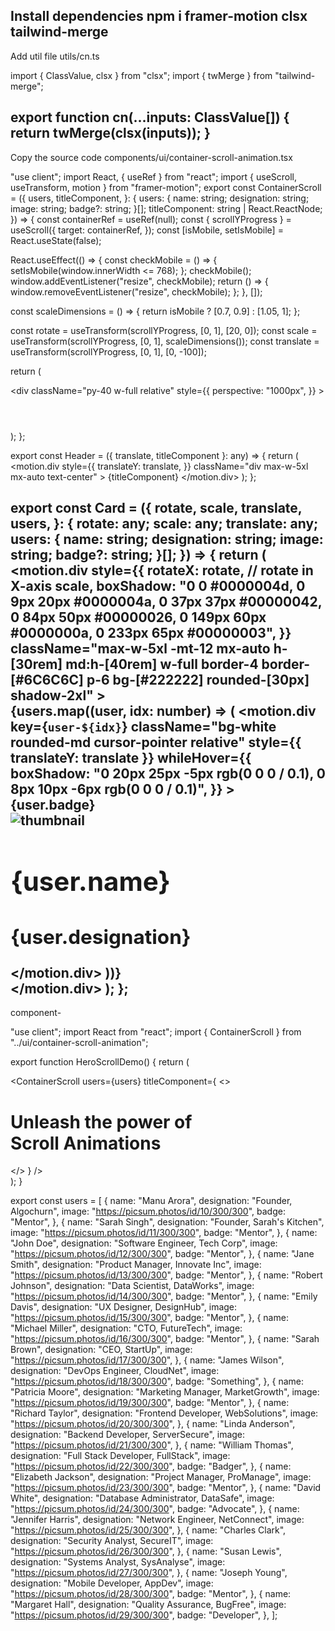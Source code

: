 Install dependencies
npm i framer-motion clsx tailwind-merge
----
Add util file
utils/cn.ts

import { ClassValue, clsx } from "clsx";
import { twMerge } from "tailwind-merge";
 
export function cn(...inputs: ClassValue[]) {
  return twMerge(clsx(inputs));
}
----
Copy the source code
components/ui/container-scroll-animation.tsx

"use client";
import React, { useRef } from "react";
import { useScroll, useTransform, motion } from "framer-motion";
export const ContainerScroll = ({
  users,
  titleComponent,
}: {
  users: {
    name: string;
    designation: string;
    image: string;
    badge?: string;
  }[];
  titleComponent: string | React.ReactNode;
}) => {
  const containerRef = useRef<any>(null);
  const { scrollYProgress } = useScroll({
    target: containerRef,
  });
  const [isMobile, setIsMobile] = React.useState(false);

  React.useEffect(() => {
    const checkMobile = () => {
      setIsMobile(window.innerWidth <= 768);
    };
    checkMobile();
    window.addEventListener("resize", checkMobile);
    return () => {
      window.removeEventListener("resize", checkMobile);
    };
  }, []);

  const scaleDimensions = () => {
    return isMobile ? [0.7, 0.9] : [1.05, 1];
  };

  const rotate = useTransform(scrollYProgress, [0, 1], [20, 0]);
  const scale = useTransform(scrollYProgress, [0, 1], scaleDimensions());
  const translate = useTransform(scrollYProgress, [0, 1], [0, -100]);

  return (
    <div
      className="h-[80rem] flex items-center justify-center relative p-20"
      ref={containerRef}
    >
      <div
        className="py-40 w-full relative"
        style={{
          perspective: "1000px",
        }}
      >
        <Header translate={translate} titleComponent={titleComponent} />
        <Card
          rotate={rotate}
          translate={translate}
          scale={scale}
          users={users}
        />
      </div>
    </div>
  );
};

export const Header = ({ translate, titleComponent }: any) => {
  return (
    <motion.div
      style={{
        translateY: translate,
      }}
      className="div max-w-5xl mx-auto text-center"
    >
      {titleComponent}
    </motion.div>
  );
};

export const Card = ({
  rotate,
  scale,
  translate,
  users,
}: {
  rotate: any;
  scale: any;
  translate: any;
  users: {
    name: string;
    designation: string;
    image: string;
    badge?: string;
  }[];
}) => {
  return (
    <motion.div
      style={{
        rotateX: rotate, // rotate in X-axis
        scale,
        boxShadow:
          "0 0 #0000004d, 0 9px 20px #0000004a, 0 37px 37px #00000042, 0 84px 50px #00000026, 0 149px 60px #0000000a, 0 233px 65px #00000003",
      }}
      className="max-w-5xl -mt-12 mx-auto h-[30rem] md:h-[40rem] w-full border-4 border-[#6C6C6C] p-6 bg-[#222222] rounded-[30px] shadow-2xl"
    >
      <div className="bg-gray-100 h-full w-full rounded-2xl grid grid-cols-1 md:grid-cols-3 lg:grid-cols-5 gap-4 overflow-hidden p-4">
        {users.map((user, idx: number) => (
          <motion.div
            key={`user-${idx}`}
            className="bg-white rounded-md cursor-pointer relative"
            style={{ translateY: translate }}
            whileHover={{
              boxShadow:
                "0 20px 25px -5px rgb(0 0 0 / 0.1), 0 8px 10px -6px rgb(0 0 0 / 0.1)",
            }}
          >
            <div className="absolute top-2 right-2 rounded-full text-xs font-bold bg-white px-2 py-1">
              {user.badge}
            </div>
            <img
              src={user.image}
              className="rounded-tr-md rounded-tl-md text-sm "
              alt="thumbnail"
            />
            <div className="p-4">
              <h1 className="font-semibold text-sm ">{user.name}</h1>
              <h2 className=" text-gray-500 text-xs ">{user.designation}</h2>
            </div>
          </motion.div>
        ))}
      </div>
    </motion.div>
  );
};
----
component-

"use client";
import React from "react";
import { ContainerScroll } from "../ui/container-scroll-animation";

export function HeroScrollDemo() {
  return (
    <div className="flex flex-col overflow-hidden">
      <ContainerScroll
        users={users}
        titleComponent={
          <>
            <h1 className="text-4xl font-semibold text-black dark:text-white">
              Unleash the power of <br />
              <span className="text-4xl md:text-[6rem] font-bold mt-1 leading-none">
                Scroll Animations
              </span>
            </h1>
          </>
        }
      />
    </div>
  );
}

export const users = [
  {
    name: "Manu Arora",
    designation: "Founder, Algochurn",
    image: "https://picsum.photos/id/10/300/300",
    badge: "Mentor",
  },
  {
    name: "Sarah Singh",
    designation: "Founder, Sarah's Kitchen",
    image: "https://picsum.photos/id/11/300/300",
    badge: "Mentor",
  },
  {
    name: "John Doe",
    designation: "Software Engineer, Tech Corp",
    image: "https://picsum.photos/id/12/300/300",
    badge: "Mentor",
  },
  {
    name: "Jane Smith",
    designation: "Product Manager, Innovate Inc",
    image: "https://picsum.photos/id/13/300/300",
    badge: "Mentor",
  },
  {
    name: "Robert Johnson",
    designation: "Data Scientist, DataWorks",
    image: "https://picsum.photos/id/14/300/300",
    badge: "Mentor",
  },
  {
    name: "Emily Davis",
    designation: "UX Designer, DesignHub",
    image: "https://picsum.photos/id/15/300/300",
    badge: "Mentor",
  },
  {
    name: "Michael Miller",
    designation: "CTO, FutureTech",
    image: "https://picsum.photos/id/16/300/300",
    badge: "Mentor",
  },
  {
    name: "Sarah Brown",
    designation: "CEO, StartUp",
    image: "https://picsum.photos/id/17/300/300",
  },
  {
    name: "James Wilson",
    designation: "DevOps Engineer, CloudNet",
    image: "https://picsum.photos/id/18/300/300",
    badge: "Something",
  },
  {
    name: "Patricia Moore",
    designation: "Marketing Manager, MarketGrowth",
    image: "https://picsum.photos/id/19/300/300",
    badge: "Mentor",
  },
  {
    name: "Richard Taylor",
    designation: "Frontend Developer, WebSolutions",
    image: "https://picsum.photos/id/20/300/300",
  },
  {
    name: "Linda Anderson",
    designation: "Backend Developer, ServerSecure",
    image: "https://picsum.photos/id/21/300/300",
  },
  {
    name: "William Thomas",
    designation: "Full Stack Developer, FullStack",
    image: "https://picsum.photos/id/22/300/300",
    badge: "Badger",
  },
  {
    name: "Elizabeth Jackson",
    designation: "Project Manager, ProManage",
    image: "https://picsum.photos/id/23/300/300",
    badge: "Mentor",
  },
  {
    name: "David White",
    designation: "Database Administrator, DataSafe",
    image: "https://picsum.photos/id/24/300/300",
    badge: "Advocate",
  },
  {
    name: "Jennifer Harris",
    designation: "Network Engineer, NetConnect",
    image: "https://picsum.photos/id/25/300/300",
  },
  {
    name: "Charles Clark",
    designation: "Security Analyst, SecureIT",
    image: "https://picsum.photos/id/26/300/300",
  },
  {
    name: "Susan Lewis",
    designation: "Systems Analyst, SysAnalyse",
    image: "https://picsum.photos/id/27/300/300",
  },
  {
    name: "Joseph Young",
    designation: "Mobile Developer, AppDev",
    image: "https://picsum.photos/id/28/300/300",
    badge: "Mentor",
  },
  {
    name: "Margaret Hall",
    designation: "Quality Assurance, BugFree",
    image: "https://picsum.photos/id/29/300/300",
    badge: "Developer",
  },
];
